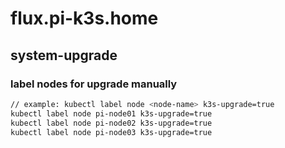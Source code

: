 # flux.pi-k3s.home

## system-upgrade
### label nodes for upgrade manually
```sh
// example: kubectl label node <node-name> k3s-upgrade=true
kubectl label node pi-node01 k3s-upgrade=true
kubectl label node pi-node02 k3s-upgrade=true
kubectl label node pi-node03 k3s-upgrade=true
```
